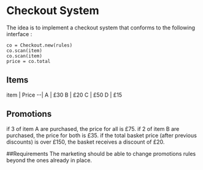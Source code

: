 # Checkout System
The idea is to implement a checkout system that conforms to the following interface :

```
co = Checkout.new(rules)
co.scan(item)
co.scan(item)
price = co.total
```

## Items
item | Price
--|
A | £30
B | £20
C | £50
D | £15

## Promotions
if 3 of item A are purchased, the price for all is £75.
if 2 of item B are purchased, the price for both is £35.
if the total basket price (after previous discounts) is over £150, the basket receives a discount of £20.

##Requirements
The marketing should be able to change promotions rules beyond the ones already in place.

